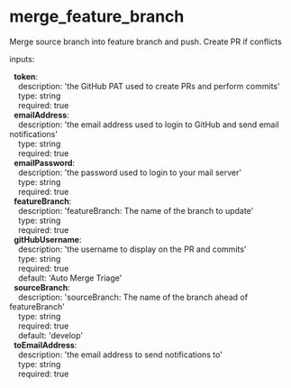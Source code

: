 # merge_feature_branch
Merge source branch into feature branch and push. Create PR if conflicts

inputs: 

&nbsp;&nbsp;**token**:  
&nbsp;&nbsp;&nbsp;&nbsp;description: 'the GitHub PAT used to create PRs and perform commits'  
&nbsp;&nbsp;&nbsp;&nbsp;type: string  
&nbsp;&nbsp;&nbsp;&nbsp;required: true  
&nbsp;&nbsp;**emailAddress**:  
&nbsp;&nbsp;&nbsp;&nbsp;description: 'the email address used to login to GitHub and send email notifications'  
&nbsp;&nbsp;&nbsp;&nbsp;type: string  
&nbsp;&nbsp;&nbsp;&nbsp;required: true  
&nbsp;&nbsp;**emailPassword**:  
&nbsp;&nbsp;&nbsp;&nbsp;description: 'the password used to login to your mail server'  
&nbsp;&nbsp;&nbsp;&nbsp;type: string  
&nbsp;&nbsp;&nbsp;&nbsp;required: true  
&nbsp;&nbsp;**featureBranch**:  
&nbsp;&nbsp;&nbsp;&nbsp;description: 'featureBranch: The name of the branch to update'  
&nbsp;&nbsp;&nbsp;&nbsp;type: string  
&nbsp;&nbsp;&nbsp;&nbsp;required: true  
&nbsp;&nbsp;**gitHubUsername**:  
&nbsp;&nbsp;&nbsp;&nbsp;description: 'the username to display on the PR and commits'  
&nbsp;&nbsp;&nbsp;&nbsp;type: string  
&nbsp;&nbsp;&nbsp;&nbsp;required: true  
&nbsp;&nbsp;&nbsp;&nbsp;default: 'Auto Merge Triage'  
&nbsp;&nbsp;**sourceBranch**:  
&nbsp;&nbsp;&nbsp;&nbsp;description: 'sourceBranch: The name of the branch ahead of featureBranch'  
&nbsp;&nbsp;&nbsp;&nbsp;type: string  
&nbsp;&nbsp;&nbsp;&nbsp;required: true  
&nbsp;&nbsp;&nbsp;&nbsp;default: 'develop'  
&nbsp;&nbsp;**toEmailAddress**:  
&nbsp;&nbsp;&nbsp;&nbsp;description: 'the email address to send notifications to'  
&nbsp;&nbsp;&nbsp;&nbsp;type: string  
&nbsp;&nbsp;&nbsp;&nbsp;required: true  
